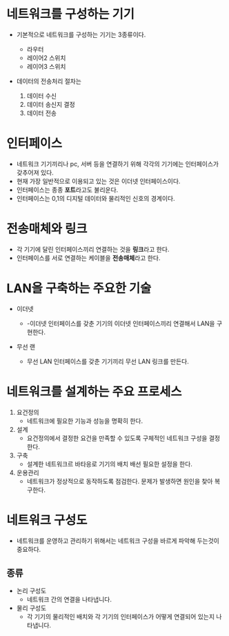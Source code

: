 # 네트워크를 구성하는 기기

- 기본적으로 네트워크를 구성하는 기기는 3종류이다.
  - 라우터
  - 레이어2 스위치
  - 레이어3 스위치
 
- 데이터의 전송처리 절차는
  1. 데이터 수신
  2. 데이터 송신지 결정
  3. 데이터 전송


# 인터페이스

- 네트워크 기기끼리나 pc, 서버 등을 연결하기 위해 각각의 기기에는 인터페이스가 갖추어져 있다.
- 현재 가장 일반적으로 이용되고 있는 것은 이더넷 인터페이스이다.
- 인터페이스는 종종 **포트**라고도 불리운다.
- 인터페이스는 0,1의 디지털 데이터와 물리적인 신호의 경계이다.

# 전송매체와 링크

- 각 기기에 달린 인터페이스끼리 연결하는 것을 **링크**라고 한다.
- 인터페이스를 서로 연결하는 케이블을 **전송매체**라고 한다.

# LAN을 구축하는 주요한 기술

- 이더넷
  - -이더넷 인터페이스를 갖춘 기기의 이더넷 인터페이스끼리 연결해서 LAN을 구현한다.
    
- 무선 랜
  - 무선 LAN 인터페이스를 갖춘 기기끼리 무선 LAN 링크를 만든다.
  
# 네트워크를 설계하는 주요 프로세스

1. 요건정의
   - 네트워크에 필요한 기능과 성능을 명확히 한다.
2. 설계
   - 요건정의에서 결정한 요건을 만족할 수 있도록 구체적인 네트워크 구성을 결정한다.
3. 구축
   - 설계한 네트워크르 바타응로 기기의 배치 배선 필요한 설정을 한다.
4. 운용관리
   - 네트워크가 정상적으로 동작하도록 점검한다. 문제가 발생하면 원인을 찾아 복구한다.
  

# 네트워크 구성도 
- 네트워크를 운영하고 관리하기 위해서는 네트워크 구성을 바르게 파악해 두는것이 중요하다.

## 종류 
 - 논리 구성도
   - 네트워크 간의 연결을 나타냅니다.
 - 물리 구성도
   - 각 기기의 물리적인 배치와 각 기기의 인터페이스가 어떻게 연결되어 있는지 나타냅니다.








